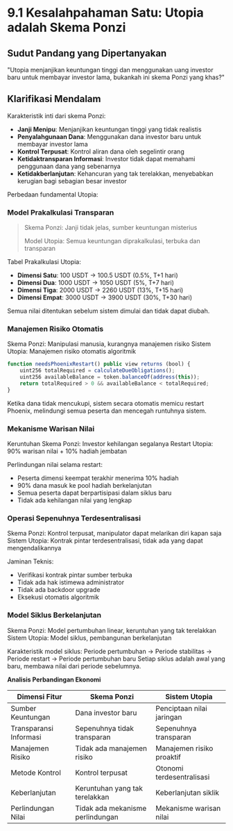 # 9.1 Kesalahpahaman Satu: Utopia adalah Skema Ponzi

## Sudut Pandang yang Dipertanyakan
"Utopia menjanjikan keuntungan tinggi dan menggunakan uang investor baru untuk membayar investor lama, bukankah ini skema Ponzi yang khas?"

## Klarifikasi Mendalam

Karakteristik inti dari skema Ponzi:

- **Janji Menipu**: Menjanjikan keuntungan tinggi yang tidak realistis
- **Penyalahgunaan Dana**: Menggunakan dana investor baru untuk membayar investor lama
- **Kontrol Terpusat**: Kontrol aliran dana oleh segelintir orang
- **Ketidaktransparan Informasi**: Investor tidak dapat memahami penggunaan dana yang sebenarnya
- **Ketidakberlanjutan**: Kehancuran yang tak terelakkan, menyebabkan kerugian bagi sebagian besar investor

Perbedaan fundamental Utopia:

### Model Prakalkulasi Transparan
> Skema Ponzi: Janji tidak jelas, sumber keuntungan misterius
> 
> Model Utopia: Semua keuntungan diprakalkulasi, terbuka dan transparan

Tabel Prakalkulasi Utopia:

- **Dimensi Satu**: 100 USDT → 100.5 USDT (0.5%, T+1 hari)
- **Dimensi Dua**: 1000 USDT → 1050 USDT (5%, T+7 hari)
- **Dimensi Tiga**: 2000 USDT → 2260 USDT (13%, T+15 hari)
- **Dimensi Empat**: 3000 USDT → 3900 USDT (30%, T+30 hari)

Semua nilai ditentukan sebelum sistem dimulai dan tidak dapat diubah.

### Manajemen Risiko Otomatis

Skema Ponzi: Manipulasi manusia, kurangnya manajemen risiko
Sistem Utopia: Manajemen risiko otomatis algoritmik

```javascript
function needsPhoenixRestart() public view returns (bool) {
    uint256 totalRequired = calculateDueObligations();
    uint256 availableBalance = token.balanceOf(address(this));
    return totalRequired > 0 && availableBalance < totalRequired;
}
```

Ketika dana tidak mencukupi, sistem secara otomatis memicu restart Phoenix, melindungi semua peserta dan mencegah runtuhnya sistem.

### Mekanisme Warisan Nilai

Keruntuhan Skema Ponzi: Investor kehilangan segalanya
Restart Utopia: 90% warisan nilai + 10% hadiah jembatan

Perlindungan nilai selama restart:

- Peserta dimensi keempat terakhir menerima 10% hadiah
- 90% dana masuk ke pool hadiah berkelanjutan
- Semua peserta dapat berpartisipasi dalam siklus baru
- Tidak ada kehilangan nilai yang lengkap

### Operasi Sepenuhnya Terdesentralisasi

Skema Ponzi: Kontrol terpusat, manipulator dapat melarikan diri kapan saja
Sistem Utopia: Kontrak pintar terdesentralisasi, tidak ada yang dapat mengendalikannya

Jaminan Teknis:

- Verifikasi kontrak pintar sumber terbuka
- Tidak ada hak istimewa administrator
- Tidak ada backdoor upgrade
- Eksekusi otomatis algoritmik

### Model Siklus Berkelanjutan

Skema Ponzi: Model pertumbuhan linear, keruntuhan yang tak terelakkan
Sistem Utopia: Model siklus, pembangunan berkelanjutan

Karakteristik model siklus: Periode pertumbuhan → Periode stabilitas → Periode restart → Periode pertumbuhan baru
Setiap siklus adalah awal yang baru, membawa nilai dari periode sebelumnya.

**Analisis Perbandingan Ekonomi**

| Dimensi Fitur | Skema Ponzi | Sistem Utopia |
|---------|---------|-----------|
| Sumber Keuntungan | Dana investor baru | Penciptaan nilai jaringan |
| Transparansi Informasi | Sepenuhnya tidak transparan | Sepenuhnya transparan |
| Manajemen Risiko | Tidak ada manajemen risiko | Manajemen risiko proaktif |
| Metode Kontrol | Kontrol terpusat | Otonomi terdesentralisasi |
| Keberlanjutan | Keruntuhan yang tak terelakkan | Keberlanjutan siklik |
| Perlindungan Nilai | Tidak ada mekanisme perlindungan | Mekanisme warisan nilai |